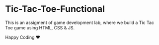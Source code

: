 # Tic-Tac-Toe-Functional

This is an assigment of game development lab, where we build a Tic Tac Toe game using HTML, CSS & JS.

Happy Coding ❤️ 
